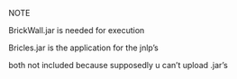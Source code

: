 NOTE

BrickWall.jar is needed for execution

Bricles.jar is the application for the jnlp’s

both not included because supposedly u can’t upload .jar’s